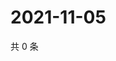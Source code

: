 # 2021-11-05

共 0 条

<!-- BEGIN WEIBO -->
<!-- 最后更新时间 Fri Nov 05 2021 20:01:05 GMT+0800 (China Standard Time) -->

<!-- END WEIBO -->
